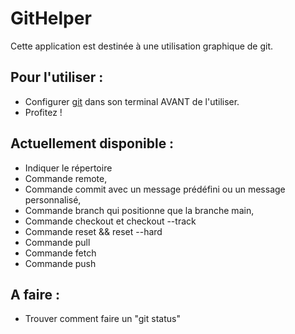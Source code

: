 # GitHelper
Cette application est destinée à une utilisation graphique de git.

## Pour l'utiliser :
- Configurer [git](https://git-scm.com/book/fr/v2/Personnalisation-de-Git-Configuration-de-Git) dans son terminal AVANT de l'utiliser.
- Profitez !

## Actuellement disponible :
- Indiquer le répertoire
- Commande remote,
- Commande commit avec un message prédéfini ou un message personnalisé,
- Commande branch qui positionne que la branche main,
- Commande checkout et checkout --track
- Commande reset && reset --hard
- Commande pull
- Commande fetch
- Commande push

## A faire :
- Trouver comment faire un "git status"
